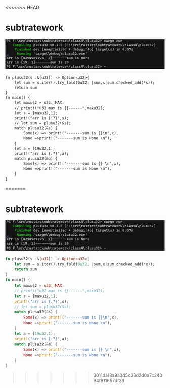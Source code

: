 <<<<<<< HEAD
# subtratework
![image](https://github.com/enginefuture/subtratework/blob/master/class4/plusu32/%E8%BF%90%E8%A1%8C%E6%88%AA%E5%9B%BE.png)


```
fn plusu32(s :&[u32]) -> Option<u32>{
    let sum = s.iter().try_fold(0u32, |sum,x|sum.checked_add(*x));
    return sum
}
fn main() {
    let maxu32 = u32::MAX;
    // print!("u32 max is {}------",maxu32);
    let s = [maxu32,1];
    print!("arr is {:?}",s);
    // let sum = plusu32(&s);
    match plusu32(&s) {
        Some(x) => print!("-------sum is {}\n",x),
        None =>print!("-------sum is None \n"),
    }
    let a = [19u32,1];
    print!("arr is {:?}",a);
    match plusu32(&a) {
        Some(x) => print!("-------sum is {} \n",x),
        None =>print!("-------sum is None \n"),
    }
}
```
=======
# subtratework
![image](https://github.com/enginefuture/subtratework/blob/master/class4/plusu32/%E8%BF%90%E8%A1%8C%E6%88%AA%E5%9B%BE.png)


```rust
fn plusu32(s :&[u32]) -> Option<u32>{
    let sum = s.iter().try_fold(0u32, |sum,x|sum.checked_add(*x));
    return sum
}
fn main() {
    let maxu32 = u32::MAX;
    // print!("u32 max is {}------",maxu32);
    let s = [maxu32,1];
    print!("arr is {:?}",s);
    // let sum = plusu32(&s);
    match plusu32(&s) {
        Some(x) => print!("-------sum is {}\n",x),
        None =>print!("-------sum is None \n"),
    }
    let a = [19u32,1];
    print!("arr is {:?}",a);
    match plusu32(&a) {
        Some(x) => print!("-------sum is {} \n",x),
        None =>print!("-------sum is None \n"),
    }
}
```
>>>>>>> 3011da18a9a3d5c33d2d0a7c24094f811657df33
